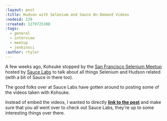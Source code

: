 ```yaml
---
:layout: post
:title: Hudson with Selenium and Sauce On-Demand Videos
:nodeid: 229
:created: 1279725300
:tags:
  - general
  - interview
  - meetup
  - jenkinsci
:author: rtyler
---
```


A few weeks ago, Kohsuke stopped by the [San Francisco Selenium Meetup](http://meetup.com/seleniumsanfrancisco) hosted by [Sauce Labs](http://saucelabs.com) to talk about all things Selenium and Hudson related (with a bit of Sauce in there too).

The good folks over at Sauce Labs have gotten around to posting some of the videos taken with Kohsuke.

Instead of embed the videos, I wanted to directly **[link to the post](http://saucelabs.com/blog/index.php/2010/07/sfse-meetup-videos-hudson-with-selenium-sauce-ondemand/)** and make sure that you all went over to check out Sauce Labs, they're up to some interesting things over there.
